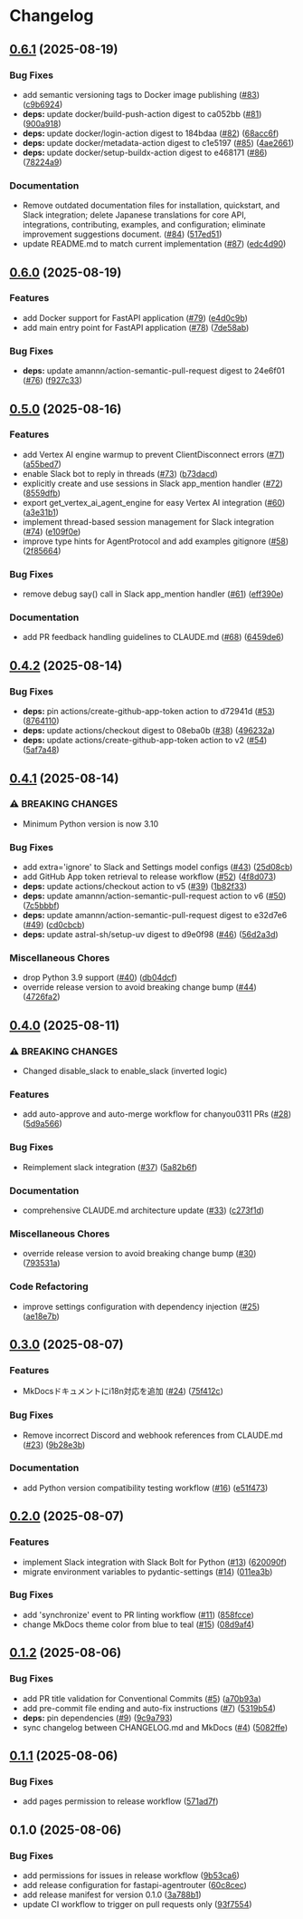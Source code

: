 # Changelog

## [0.6.1](https://github.com/chanyou0311/fastapi-agentrouter/compare/v0.6.0...v0.6.1) (2025-08-19)


### Bug Fixes

* add semantic versioning tags to Docker image publishing ([#83](https://github.com/chanyou0311/fastapi-agentrouter/issues/83)) ([c9b6924](https://github.com/chanyou0311/fastapi-agentrouter/commit/c9b692461ae7bb754d015af4cf3bbe2645877776))
* **deps:** update docker/build-push-action digest to ca052bb ([#81](https://github.com/chanyou0311/fastapi-agentrouter/issues/81)) ([900a918](https://github.com/chanyou0311/fastapi-agentrouter/commit/900a9182203523fe7172372cd3629f38b021b0ec))
* **deps:** update docker/login-action digest to 184bdaa ([#82](https://github.com/chanyou0311/fastapi-agentrouter/issues/82)) ([68acc6f](https://github.com/chanyou0311/fastapi-agentrouter/commit/68acc6f4601112283e27c4d7f901a5f9b7d3f509))
* **deps:** update docker/metadata-action digest to c1e5197 ([#85](https://github.com/chanyou0311/fastapi-agentrouter/issues/85)) ([4ae2661](https://github.com/chanyou0311/fastapi-agentrouter/commit/4ae26619d44404fcf9ed30f4a14d6f18b52cba1f))
* **deps:** update docker/setup-buildx-action digest to e468171 ([#86](https://github.com/chanyou0311/fastapi-agentrouter/issues/86)) ([78224a9](https://github.com/chanyou0311/fastapi-agentrouter/commit/78224a9e27c1319bedd918d33207bcfa852e8e48))


### Documentation

* Remove outdated documentation files for installation, quickstart, and Slack integration; delete Japanese translations for core API, integrations, contributing, examples, and configuration; eliminate improvement suggestions document. ([#84](https://github.com/chanyou0311/fastapi-agentrouter/issues/84)) ([517ed51](https://github.com/chanyou0311/fastapi-agentrouter/commit/517ed510129104c3a9f3dec2812146fced2fadf7))
* update README.md to match current implementation ([#87](https://github.com/chanyou0311/fastapi-agentrouter/issues/87)) ([edc4d90](https://github.com/chanyou0311/fastapi-agentrouter/commit/edc4d9011d5362312f041731d08f7bb862eb5d00))

## [0.6.0](https://github.com/chanyou0311/fastapi-agentrouter/compare/v0.5.0...v0.6.0) (2025-08-19)


### Features

* add Docker support for FastAPI application ([#79](https://github.com/chanyou0311/fastapi-agentrouter/issues/79)) ([e4d0c9b](https://github.com/chanyou0311/fastapi-agentrouter/commit/e4d0c9bee1cc32d43574d0f8309c8865feb636f0))
* add main entry point for FastAPI application ([#78](https://github.com/chanyou0311/fastapi-agentrouter/issues/78)) ([7de58ab](https://github.com/chanyou0311/fastapi-agentrouter/commit/7de58abbafb60dd4582899e878a5fff839b8b692))


### Bug Fixes

* **deps:** update amannn/action-semantic-pull-request digest to 24e6f01 ([#76](https://github.com/chanyou0311/fastapi-agentrouter/issues/76)) ([f927c33](https://github.com/chanyou0311/fastapi-agentrouter/commit/f927c33c93d24aa4762517747db0a2d2311bd85a))

## [0.5.0](https://github.com/chanyou0311/fastapi-agentrouter/compare/v0.4.2...v0.5.0) (2025-08-16)


### Features

* add Vertex AI engine warmup to prevent ClientDisconnect errors ([#71](https://github.com/chanyou0311/fastapi-agentrouter/issues/71)) ([a55bed7](https://github.com/chanyou0311/fastapi-agentrouter/commit/a55bed777e1b15ae8ae8e78bd3f7576923545ed5))
* enable Slack bot to reply in threads ([#73](https://github.com/chanyou0311/fastapi-agentrouter/issues/73)) ([b73dacd](https://github.com/chanyou0311/fastapi-agentrouter/commit/b73dacd3988036ba71e801d75dac81a5fc7aa2fa))
* explicitly create and use sessions in Slack app_mention handler ([#72](https://github.com/chanyou0311/fastapi-agentrouter/issues/72)) ([8559dfb](https://github.com/chanyou0311/fastapi-agentrouter/commit/8559dfba6abdf7ce6187132e56e05b3c538229e7))
* export get_vertex_ai_agent_engine for easy Vertex AI integration ([#60](https://github.com/chanyou0311/fastapi-agentrouter/issues/60)) ([a3e31b1](https://github.com/chanyou0311/fastapi-agentrouter/commit/a3e31b1e61e43f663096add62af6955c0a8d39e3))
* implement thread-based session management for Slack integration ([#74](https://github.com/chanyou0311/fastapi-agentrouter/issues/74)) ([e109f0e](https://github.com/chanyou0311/fastapi-agentrouter/commit/e109f0e2b332de220f4e21b1d3191097816a8ef8))
* improve type hints for AgentProtocol and add examples gitignore ([#58](https://github.com/chanyou0311/fastapi-agentrouter/issues/58)) ([2f85664](https://github.com/chanyou0311/fastapi-agentrouter/commit/2f85664c5274b38f70ae75b9dcf1db7adc4f757e))


### Bug Fixes

* remove debug say() call in Slack app_mention handler ([#61](https://github.com/chanyou0311/fastapi-agentrouter/issues/61)) ([eff390e](https://github.com/chanyou0311/fastapi-agentrouter/commit/eff390e20953dcd54a7ed202d2d60ed573949490))


### Documentation

* add PR feedback handling guidelines to CLAUDE.md ([#68](https://github.com/chanyou0311/fastapi-agentrouter/issues/68)) ([6459de6](https://github.com/chanyou0311/fastapi-agentrouter/commit/6459de68ebc98fa415992f7f06f0f10844155e9c))

## [0.4.2](https://github.com/chanyou0311/fastapi-agentrouter/compare/v0.4.1...v0.4.2) (2025-08-14)


### Bug Fixes

* **deps:** pin actions/create-github-app-token action to d72941d ([#53](https://github.com/chanyou0311/fastapi-agentrouter/issues/53)) ([8764110](https://github.com/chanyou0311/fastapi-agentrouter/commit/8764110343a6ef721576a0a15f8aed1143b18588))
* **deps:** update actions/checkout digest to 08eba0b ([#38](https://github.com/chanyou0311/fastapi-agentrouter/issues/38)) ([496232a](https://github.com/chanyou0311/fastapi-agentrouter/commit/496232a99cea9f4d50fc292b9f5bec3c0039e82c))
* **deps:** update actions/create-github-app-token action to v2 ([#54](https://github.com/chanyou0311/fastapi-agentrouter/issues/54)) ([5af7a48](https://github.com/chanyou0311/fastapi-agentrouter/commit/5af7a4812e6a98fe95b2d24ecc1f2a0c9400d8ed))

## [0.4.1](https://github.com/chanyou0311/fastapi-agentrouter/compare/v0.4.0...v0.4.1) (2025-08-14)


### ⚠ BREAKING CHANGES

* Minimum Python version is now 3.10

### Bug Fixes

* add extra='ignore' to Slack and Settings model configs ([#43](https://github.com/chanyou0311/fastapi-agentrouter/issues/43)) ([25d08cb](https://github.com/chanyou0311/fastapi-agentrouter/commit/25d08cbe67980425961e568870b3f9e0c7011711))
* add GitHub App token retrieval to release workflow ([#52](https://github.com/chanyou0311/fastapi-agentrouter/issues/52)) ([4f8d073](https://github.com/chanyou0311/fastapi-agentrouter/commit/4f8d07377c62ca4dfeb935ecf7f4975ddda9b10c))
* **deps:** update actions/checkout action to v5 ([#39](https://github.com/chanyou0311/fastapi-agentrouter/issues/39)) ([1b82f33](https://github.com/chanyou0311/fastapi-agentrouter/commit/1b82f33e1240c2e9102be0c746888d1441c5609a))
* **deps:** update amannn/action-semantic-pull-request action to v6 ([#50](https://github.com/chanyou0311/fastapi-agentrouter/issues/50)) ([7c5bbbf](https://github.com/chanyou0311/fastapi-agentrouter/commit/7c5bbbf2e8427057094a20220c5c9b7faf793c0f))
* **deps:** update amannn/action-semantic-pull-request digest to e32d7e6 ([#49](https://github.com/chanyou0311/fastapi-agentrouter/issues/49)) ([cd0cbcb](https://github.com/chanyou0311/fastapi-agentrouter/commit/cd0cbcb5455a0850a7c9c52879d45f79570c9d70))
* **deps:** update astral-sh/setup-uv digest to d9e0f98 ([#46](https://github.com/chanyou0311/fastapi-agentrouter/issues/46)) ([56d2a3d](https://github.com/chanyou0311/fastapi-agentrouter/commit/56d2a3d9be410829692bea99b395ebed573d24e3))


### Miscellaneous Chores

* drop Python 3.9 support ([#40](https://github.com/chanyou0311/fastapi-agentrouter/issues/40)) ([db04dcf](https://github.com/chanyou0311/fastapi-agentrouter/commit/db04dcfaa7c9f1091613e6f61d51a3d6dfdf7ab5))
* override release version to avoid breaking change bump ([#44](https://github.com/chanyou0311/fastapi-agentrouter/issues/44)) ([4726fa2](https://github.com/chanyou0311/fastapi-agentrouter/commit/4726fa26038f51cc240530d728ae982ab880bd17))

## [0.4.0](https://github.com/chanyou0311/fastapi-agentrouter/compare/v0.3.0...v0.4.0) (2025-08-11)


### ⚠ BREAKING CHANGES

* Changed disable_slack to enable_slack (inverted logic)

### Features

* add auto-approve and auto-merge workflow for chanyou0311 PRs ([#28](https://github.com/chanyou0311/fastapi-agentrouter/issues/28)) ([5d9a566](https://github.com/chanyou0311/fastapi-agentrouter/commit/5d9a5667d793fbdf5a70292537ed67120eb00b29))


### Bug Fixes

* Reimplement slack integration ([#37](https://github.com/chanyou0311/fastapi-agentrouter/issues/37)) ([5a82b6f](https://github.com/chanyou0311/fastapi-agentrouter/commit/5a82b6f2f96cb3b1190fbe6b4abe05c5696a25cd))


### Documentation

* comprehensive CLAUDE.md architecture update ([#33](https://github.com/chanyou0311/fastapi-agentrouter/issues/33)) ([c273f1d](https://github.com/chanyou0311/fastapi-agentrouter/commit/c273f1da10df1d8e886cdcf6744df66169b697dd))


### Miscellaneous Chores

* override release version to avoid breaking change bump ([#30](https://github.com/chanyou0311/fastapi-agentrouter/issues/30)) ([793531a](https://github.com/chanyou0311/fastapi-agentrouter/commit/793531a37f08baa02a0df9274851bf996e616a76))


### Code Refactoring

* improve settings configuration with dependency injection ([#25](https://github.com/chanyou0311/fastapi-agentrouter/issues/25)) ([ae18e7b](https://github.com/chanyou0311/fastapi-agentrouter/commit/ae18e7bf5e040e3a90247af70c841db91ab5a1f1))

## [0.3.0](https://github.com/chanyou0311/fastapi-agentrouter/compare/v0.2.0...v0.3.0) (2025-08-07)


### Features

* MkDocsドキュメントにi18n対応を追加 ([#24](https://github.com/chanyou0311/fastapi-agentrouter/issues/24)) ([75f412c](https://github.com/chanyou0311/fastapi-agentrouter/commit/75f412c31bd543e4e9c6a0eb827e30690a31f0ce))


### Bug Fixes

* Remove incorrect Discord and webhook references from CLAUDE.md ([#23](https://github.com/chanyou0311/fastapi-agentrouter/issues/23)) ([9b28e3b](https://github.com/chanyou0311/fastapi-agentrouter/commit/9b28e3b2f661fa0cd4306dd455f3bbc6df7d5c2a))


### Documentation

* add Python version compatibility testing workflow ([#16](https://github.com/chanyou0311/fastapi-agentrouter/issues/16)) ([e51f473](https://github.com/chanyou0311/fastapi-agentrouter/commit/e51f473bd7997e55c3b94f33340845a3bacc25c0))

## [0.2.0](https://github.com/chanyou0311/fastapi-agentrouter/compare/v0.1.2...v0.2.0) (2025-08-07)


### Features

* implement Slack integration with Slack Bolt for Python ([#13](https://github.com/chanyou0311/fastapi-agentrouter/issues/13)) ([620090f](https://github.com/chanyou0311/fastapi-agentrouter/commit/620090f0f575eb11fd529f0a815f0980e37728c3))
* migrate environment variables to pydantic-settings ([#14](https://github.com/chanyou0311/fastapi-agentrouter/issues/14)) ([011ea3b](https://github.com/chanyou0311/fastapi-agentrouter/commit/011ea3b298762b6c27a78586f0f94a966a86bff5))


### Bug Fixes

* add 'synchronize' event to PR linting workflow ([#11](https://github.com/chanyou0311/fastapi-agentrouter/issues/11)) ([858fcce](https://github.com/chanyou0311/fastapi-agentrouter/commit/858fcce5e29eb5d4c49aaa5f81a6caeb5dc4f240))
* change MkDocs theme color from blue to teal ([#15](https://github.com/chanyou0311/fastapi-agentrouter/issues/15)) ([08d9af4](https://github.com/chanyou0311/fastapi-agentrouter/commit/08d9af4d828a4d646f6ede4df6c286776bbd9dc4))

## [0.1.2](https://github.com/chanyou0311/fastapi-agentrouter/compare/v0.1.1...v0.1.2) (2025-08-06)


### Bug Fixes

* add PR title validation for Conventional Commits ([#5](https://github.com/chanyou0311/fastapi-agentrouter/issues/5)) ([a70b93a](https://github.com/chanyou0311/fastapi-agentrouter/commit/a70b93a01f46749010676b108d6599c125aa8295))
* add pre-commit file ending and auto-fix instructions ([#7](https://github.com/chanyou0311/fastapi-agentrouter/issues/7)) ([5319b54](https://github.com/chanyou0311/fastapi-agentrouter/commit/5319b54b87939047df23c4750c239a4b746ede2d))
* **deps:** pin dependencies ([#9](https://github.com/chanyou0311/fastapi-agentrouter/issues/9)) ([9c9a793](https://github.com/chanyou0311/fastapi-agentrouter/commit/9c9a7938cb0a786dd983586757a0edc677fc11a5))
* sync changelog between CHANGELOG.md and MkDocs ([#4](https://github.com/chanyou0311/fastapi-agentrouter/issues/4)) ([5082ffe](https://github.com/chanyou0311/fastapi-agentrouter/commit/5082ffeae202fab252d13e881299c6093c4e2c4e))

## [0.1.1](https://github.com/chanyou0311/fastapi-agentrouter/compare/v0.1.0...v0.1.1) (2025-08-06)


### Bug Fixes

* add pages permission to release workflow ([571ad7f](https://github.com/chanyou0311/fastapi-agentrouter/commit/571ad7f96d5e3d40b093b880f1b29ff17eef34e9))

## 0.1.0 (2025-08-06)


### Bug Fixes

* add permissions for issues in release workflow ([9b53ca6](https://github.com/chanyou0311/fastapi-agentrouter/commit/9b53ca6d477bd858578b09c98729cfd1051a15b0))
* add release configuration for fastapi-agentrouter ([60c8cec](https://github.com/chanyou0311/fastapi-agentrouter/commit/60c8cec02e7a83c65c6b1258c12353c2ef3af1de))
* add release manifest for version 0.1.0 ([3a788b1](https://github.com/chanyou0311/fastapi-agentrouter/commit/3a788b1151a50c652ff8390dd271abb1d0c93c51))
* update CI workflow to trigger on pull requests only ([93f7554](https://github.com/chanyou0311/fastapi-agentrouter/commit/93f7554846f081b120533dfb78df7d2e4764451f))
